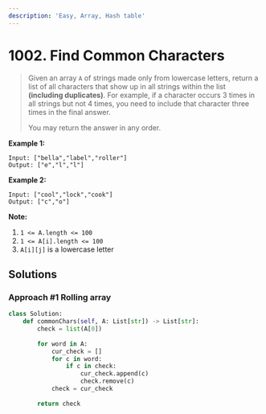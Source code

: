 ```yaml
---
description: 'Easy, Array, Hash table'
---
```


# 1002. Find Common Characters

> Given an array `A` of strings made only from lowercase letters, return a list of all characters that show up in all strings within the list **\(including duplicates\)**.  For example, if a character occurs 3 times in all strings but not 4 times, you need to include that character three times in the final answer.
>
> You may return the answer in any order.

**Example 1:**

```text
Input: ["bella","label","roller"]
Output: ["e","l","l"]
```

**Example 2:**

```text
Input: ["cool","lock","cook"]
Output: ["c","o"]
```

**Note:**

1. `1 <= A.length <= 100`
2. `1 <= A[i].length <= 100`
3. `A[i][j]` is a lowercase letter

## Solutions

### Approach \#1 Rolling array

```python
class Solution:
    def commonChars(self, A: List[str]) -> List[str]:
        check = list(A[0])
        
        for word in A:
            cur_check = []
            for c in word:
                if c in check:
                    cur_check.append(c)
                    check.remove(c)
            check = cur_check
            
        return check
        
```

